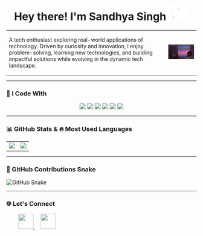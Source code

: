 <h1 align="center">Hey there! I'm Sandhya Singh<img src="https://raw.githubusercontent.com/sandhyaasingh/sandhyaasingh/main/huh.gif" width="60" height="40"></h1>

<table>  
  <tr>  
    <td>  
      <p>  
        A tech enthusiast exploring real-world applications of technology. Driven by curiosity and innovation, I enjoy problem-solving, learning new technologies, and building impactful solutions while evolving in the dynamic tech landscape.  
      </p>  
    </td>  
    <td>  
      <img src="https://raw.githubusercontent.com/sandhyaasingh/sandhyaasingh/main/Giffy.gif" width="310">  
    </td>  
  </tr>  
</table>  

---  

### 🚀 I Code With  

<p align="center">  
  <!-- Programming Languages -->  
  <img src="https://skillicons.dev/icons?i=c,cpp,java,python" />  
  <!-- Frontend & Backend Development -->  
  <img src="https://skillicons.dev/icons?i=html,css,react,nodejs,flask" />  
  <!-- AI/ML -->  
  <img src="https://skillicons.dev/icons?i=pytorch,tensorflow" />  
  <!-- Databases -->  
  <img src="https://skillicons.dev/icons?i=mongodb,postgres,mysql" />  
  <!-- DevOps & Cloud -->  
  <img src="https://skillicons.dev/icons?i=docker,aws,gcp" />  
  <!-- Tools -->  
  <img src="https://skillicons.dev/icons?i=git,github,eclipse,vscode" />  
</p>  

---  

### 📊 GitHub Stats & 🔥 Most Used Languages  

<table align="center">  
  <tr>  
    <td>  
      <img src="https://github-readme-stats.vercel.app/api?username=sandhyaasingh&show_icons=true&theme=tokyonight&count_private=true" />  
    </td>  
    <td>  
      <img src="https://github-readme-stats.vercel.app/api/top-langs/?username=sandhyaasingh&layout=compact&theme=tokyonight" />  
    </td>  
  </tr>  
</table>  

---  

### 🐍 GitHub Contributions Snake  

![GitHub Snake](https://github.com/sandhyaasingh/sandhyaasingh/blob/output/github-contribution-grid-snake.svg)  

---  

### 🌐 Let's Connect  

<p align="left">  
  &nbsp; &nbsp; &nbsp; &nbsp;  
  <a href="https://www.linkedin.com/in/sandhyasinghm/" target="_blank" style="outline: none;">  
    <img src="https://skillicons.dev/icons?i=linkedin" width="40" height="40"/>  
  </a>  
  &nbsp; &nbsp;  
  <a href="mailto:sandhyasingh17073@gmail.com" style="outline: none;">  
    <img src="https://upload.wikimedia.org/wikipedia/commons/7/7e/Gmail_icon_%282020%29.svg" width="40" height="40"/>  
  </a>  
</p>
